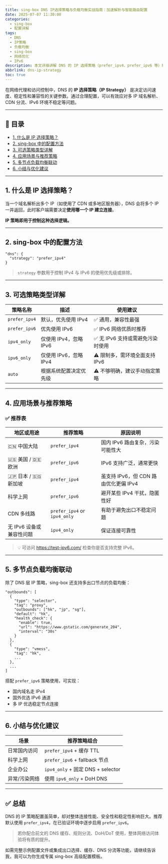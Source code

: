 ```yaml
---
title: sing-box DNS IP选择策略与负载均衡实战指南：加速解析与智能路由配置
date: 2025-07-07 11:30:00
categories:
  - sing-box
  - 配置详解
tags:
  - DNS
  - IP策略
  - 负载均衡
  - sing-box
  - 网络优化
  - IPv6
description: 本文详细讲解 DNS 的 IP 选择策略（prefer_ipv4、prefer_ipv6 等）和负载均衡配置，适用于 sing-box、Clash 等代理工具，帮助你提升解析速度、增强兼容性与构建智能路由系统。
abbrlink: dns-ip-strategy
toc: true
---
```


在网络代理和访问控制中，DNS 的 **IP 选择策略（IP Strategy）** 是决定访问速度、稳定性和兼容性的关键参数。通过合理配置，可以有效应对多 IP 域名解析、CDN 分流、IPv6 环境不稳定等问题。

---

<!-- more -->

## 📘 目录

- [1. 什么是 IP 选择策略？](#1-什么是-ip-选择策略)
- [2. sing-box 中的配置方法](#2-sing-box-中的配置方法)
- [3. 可选策略类型详解](#3-可选策略类型详解)
- [4. 应用场景与推荐策略](#4-应用场景与推荐策略)
- [5. 多节点负载均衡联动](#5-多节点负载均衡联动)
- [6. 小结与优化建议](#6-小结与优化建议)

---

## 1. 什么是 IP 选择策略？

当一个域名解析出多个 IP（如使用了 CDN 或多地区服务器），DNS 会将多个 IP 一并返回，此时客户端需要决定**使用哪一个 IP 建立连接**。

**IP 策略即用于控制这种选择逻辑。**

---

## 2. sing-box 中的配置方法

```jsonc
"dns": {
  "strategy": "prefer_ipv4"
}
```

> `strategy` 参数用于控制 IPv4 与 IPv6 的使用优先级或排除。

---

## 3. 可选策略类型详解

| 策略名称        | 描述                               | 使用建议                         |
|-----------------|------------------------------------|----------------------------------|
| `prefer_ipv4`    | 默认，优先使用 IPv4                | ✅ 通用，兼容性最强               |
| `prefer_ipv6`    | 优先使用 IPv6                      | ✅ IPv6 网络优质时推荐             |
| `ipv4_only`      | 仅使用 IPv4，忽略 IPv6             | ✅ 无 IPv6 支持或需避免污染时使用  |
| `ipv6_only`      | 仅使用 IPv6，忽略 IPv4             | ⚠️ 限制多，需环境全面支持 IPv6    |
| `auto`           | 根据系统配置决定优先级             | ⚠️ 不够明确，建议手动指定策略     |

---

## 4. 应用场景与推荐策略

### ✅ 推荐表

| 地区或用途         | 推荐策略      | 原因说明 |
|--------------------|----------------|----------|
| 🇨🇳 中国大陆         | `prefer_ipv4`  | 国内 IPv6 路由复杂，污染可能性大 |
| 🇺🇸 美国 / 🇩🇪 欧洲    | `prefer_ipv6`  | IPv6 支持广泛，通常更快 |
| 🇯🇵 日本 / 🇸🇬 新加坡 | `prefer_ipv4`  | 虽支持 IPv6，但 CDN 路由优化更偏 IPv4 |
| 科学上网            | `prefer_ipv6`  | 避开某些 IPv4 干扰，隐匿性好 |
| CDN 多线路          | `prefer_ipv4` or `ipv4_only` | 有助于避免出口不稳定问题 |
| 无 IPv6 设备或兼容性问题 | `ipv4_only`  | 保证连接可靠性 |

> 💡 可访问 https://test-ipv6.com/ 检查你是否支持完整 IPv6。

---

## 5. 多节点负载均衡联动

除了 DNS 层 IP 策略，sing-box 还支持多出口节点的负载均衡：

```jsonc
"outbounds": [
  {
    "type": "selector",
    "tag": "proxy",
    "outbounds": ["hk", "jp", "sg"],
    "default": "hk",
    "health_check": {
      "enable": true,
      "url": "https://www.gstatic.com/generate_204",
      "interval": "30s"
    }
  },
  {
    "type": "vmess",
    "tag": "hk",
    ...
  },
  ...
]
```

搭配 `prefer_ipv6` 策略使用，可实现：

- 国内域名走 IPv4
- 国外优选 IPv6 通道
- 多 IP 优选稳定节点连接

---

## 6. 小结与优化建议

| 场景 | 推荐策略组合 |
|------|----------------|
| 日常国内访问 | `prefer_ipv4` + 缓存 TTL |
| 科学上网 | `prefer_ipv6` + fallback 节点 |
| 企业办公 | `ipv4_only` + 固定 DNS + selector |
| 异常/污染网络 | 使用 `ipv6_only` + DoH DNS |

---

## ✅ 总结

DNS 的 IP 策略配置虽简单，却对整体连接性能、安全性和稳定性影响巨大。推荐默认使用 `prefer_ipv4`，在已验证环境中逐步启用 `prefer_ipv6`。

> 若你配合前文的 DNS 缓存、规则分流、DoH/DoT 使用，整体网络访问体验将有质的提升。

如需完整示例配置文件或集成出口选择、缓存、DNS 分流等功能，请继续告诉我，我可以为你生成专属 sing-box 高级配置模板。

